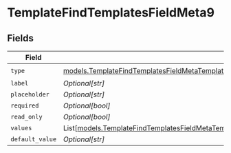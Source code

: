 # TemplateFindTemplatesFieldMeta9


## Fields

| Field                                                                                                                                                                                                            | Type                                                                                                                                                                                                             | Required                                                                                                                                                                                                         | Description                                                                                                                                                                                                      |
| ---------------------------------------------------------------------------------------------------------------------------------------------------------------------------------------------------------------- | ---------------------------------------------------------------------------------------------------------------------------------------------------------------------------------------------------------------- | ---------------------------------------------------------------------------------------------------------------------------------------------------------------------------------------------------------------- | ---------------------------------------------------------------------------------------------------------------------------------------------------------------------------------------------------------------- |
| `type`                                                                                                                                                                                                           | [models.TemplateFindTemplatesFieldMetaTemplatesResponse200ApplicationJSONResponseBodyDataFields9Type](../models/templatefindtemplatesfieldmetatemplatesresponse200applicationjsonresponsebodydatafields9type.md) | :heavy_check_mark:                                                                                                                                                                                               | N/A                                                                                                                                                                                                              |
| `label`                                                                                                                                                                                                          | *Optional[str]*                                                                                                                                                                                                  | :heavy_minus_sign:                                                                                                                                                                                               | N/A                                                                                                                                                                                                              |
| `placeholder`                                                                                                                                                                                                    | *Optional[str]*                                                                                                                                                                                                  | :heavy_minus_sign:                                                                                                                                                                                               | N/A                                                                                                                                                                                                              |
| `required`                                                                                                                                                                                                       | *Optional[bool]*                                                                                                                                                                                                 | :heavy_minus_sign:                                                                                                                                                                                               | N/A                                                                                                                                                                                                              |
| `read_only`                                                                                                                                                                                                      | *Optional[bool]*                                                                                                                                                                                                 | :heavy_minus_sign:                                                                                                                                                                                               | N/A                                                                                                                                                                                                              |
| `values`                                                                                                                                                                                                         | List[[models.TemplateFindTemplatesFieldMetaTemplatesResponseValues](../models/templatefindtemplatesfieldmetatemplatesresponsevalues.md)]                                                                         | :heavy_minus_sign:                                                                                                                                                                                               | N/A                                                                                                                                                                                                              |
| `default_value`                                                                                                                                                                                                  | *Optional[str]*                                                                                                                                                                                                  | :heavy_minus_sign:                                                                                                                                                                                               | N/A                                                                                                                                                                                                              |